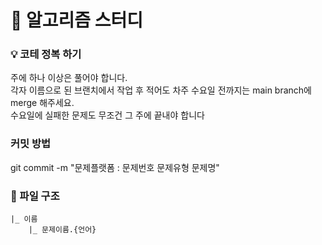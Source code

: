 # 💐 알고리즘 스터디
### 💡 코테 정복 하기

주에 하나 이상은 풀어야 합니다. <br/>
각자 이름으로 된 브랜치에서 작업 후 적어도 차주 수요일 전까지는 main branch에 merge 해주세요. <br/>
수요일에 실패한 문제도 무조건 그 주에 끝내야 합니다 </br>

### 커밋 방법

git commit -m "문제플랫폼 : 문제번호 문제유형 문제명"

### 📂 파일 구조
```
|_ 이름
    |_ 문제이름.{언어}

```
